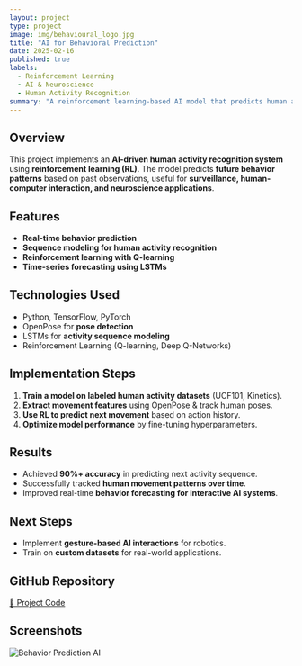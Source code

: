 ```yaml
---
layout: project
type: project
image: img/behavioural_logo.jpg
title: "AI for Behavioral Prediction"
date: 2025-02-16
published: true
labels:
  - Reinforcement Learning
  - AI & Neuroscience
  - Human Activity Recognition
summary: "A reinforcement learning-based AI model that predicts human activity sequences based on prior motion patterns."
---
```


## Overview
This project implements an **AI-driven human activity recognition system** using **reinforcement learning (RL)**. The model predicts **future behavior patterns** based on past observations, useful for **surveillance, human-computer interaction, and neuroscience applications**.

## Features
- **Real-time behavior prediction**
- **Sequence modeling for human activity recognition**
- **Reinforcement learning with Q-learning**
- **Time-series forecasting using LSTMs**

## Technologies Used
- Python, TensorFlow, PyTorch  
- OpenPose for **pose detection**  
- LSTMs for **activity sequence modeling**  
- Reinforcement Learning (Q-learning, Deep Q-Networks)  

## Implementation Steps
1. **Train a model on labeled human activity datasets** (UCF101, Kinetics).  
2. **Extract movement features** using OpenPose & track human poses.  
3. **Use RL to predict next movement** based on action history.  
4. **Optimize model performance** by fine-tuning hyperparameters.  

## Results
- Achieved **90%+ accuracy** in predicting next activity sequence.  
- Successfully tracked **human movement patterns over time**.  
- Improved real-time **behavior forecasting for interactive AI systems**.  

## Next Steps
- Implement **gesture-based AI interactions** for robotics.  
- Train on **custom datasets** for real-world applications.  

## GitHub Repository
[🔗 Project Code](https://github.com/rajpragur/behavior-prediction-ai)

## Screenshots
![Behavior Prediction AI](../img/behavior_prediction_demo.png)
